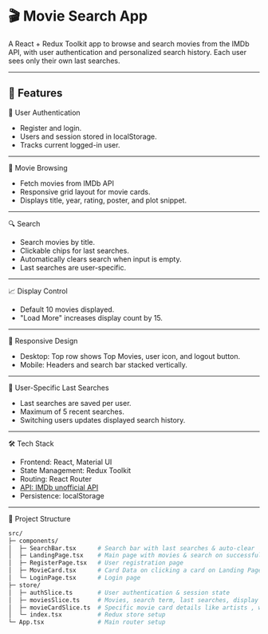 # 🎬 Movie Search App

A React + Redux Toolkit app to browse and search movies from the IMDb API, with user authentication and personalized search history. Each user sees only their own last searches.

---

## 🚀 Features

🔑 User Authentication 

- Register and login.
- Users and session stored in localStorage.
- Tracks current logged-in user.

---

🎥 Movie Browsing

- Fetch movies from IMDb API
- Responsive grid layout for movie cards.
- Displays title, year, rating, poster, and plot snippet.

---

🔍 Search

- Search movies by title.
- Clickable chips for last searches.
- Automatically clears search when input is empty.
- Last searches are user-specific.

---

📈 Display Control

- Default 10 movies displayed.
- "Load More" increases display count by 15.

---

📱 Responsive Design

- Desktop: Top row shows Top Movies, user icon, and logout button.
- Mobile: Headers and search bar stacked vertically.

---

📝 User-Specific Last Searches

- Last searches are saved per user.
- Maximum of 5 recent searches.
- Switching users updates displayed search history.

---
  
🛠️ Tech Stack

- Frontend: React, Material UI
- State Management: Redux Toolkit 
- Routing: React Router
- [API: IMDb unofficial API](https://imdbapi.dev/)
- Persistence: localStorage

---

📂 Project Structure

```bash
src/
├─ components/
│  ├─ SearchBar.tsx      # Search bar with last searches & auto-clear
│  ├─ LandingPage.tsx    # Main page with movies & search on successful Login
│  ├─ RegisterPage.tsx   # User registration page
│  ├─ MovieCard.tsx      # Card Data on clicking a card on Landing Page
│  └─ LoginPage.tsx      # Login page
├─ store/
│  ├─ authSlice.ts       # User authentication & session state
│  ├─ moviesSlice.ts     # Movies, search term, last searches, display count
│  ├─ movieCardSlice.ts  # Specific movie card details like artists , writers ,stars
│  └─ index.tsx          # Redux store setup
└─ App.tsx               # Main router setup
```







